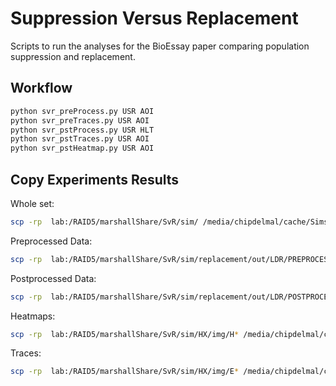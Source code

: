 #   Suppression Versus Replacement

Scripts to run the analyses for the BioEssay paper comparing population suppression and replacement.


## Workflow

```bash
python svr_preProcess.py USR AOI
python svr_preTraces.py USR AOI
python svr_pstProcess.py USR HLT
python svr_pstTraces.py USR AOI
python svr_pstHeatmap.py USR AOI
```

## Copy Experiments Results

Whole set:

```bash
scp -rp  lab:/RAID5/marshallShare/SvR/sim/ /media/chipdelmal/cache/Sims/SvR/
```

Preprocessed Data:

```bash
scp -rp  lab:/RAID5/marshallShare/SvR/sim/replacement/out/LDR/PREPROCESS/ /media/chipdelmal/cache/Sims/SvR/sim/replacement/out/LDR/
```

Postprocessed Data:

```bash
scp -rp  lab:/RAID5/marshallShare/SvR/sim/replacement/out/LDR/POSTPROCESS/ /media/chipdelmal/cache/Sims/SvR/sim/replacement/out/LDR/
```

Heatmaps:

```bash
scp -rp  lab:/RAID5/marshallShare/SvR/sim/HX/img/H* /media/chipdelmal/cache/Sims/SvR/sim/HX/
```

Traces:

```bash
scp -rp  lab:/RAID5/marshallShare/SvR/sim/HX/img/E* /media/chipdelmal/cache/Sims/SvR/sim/HX/img/
```
